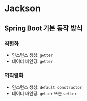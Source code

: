 # Jackson

## Spring Boot 기본 동작 방식

### 직렬화
- 인스턴스 생성: `getter`
- 데이터 바인딩: `getter`

### 역직렬화
- 인스턴스 생성: `default constructor`
- 데이터 바인딩: `getter` 또는 `setter`